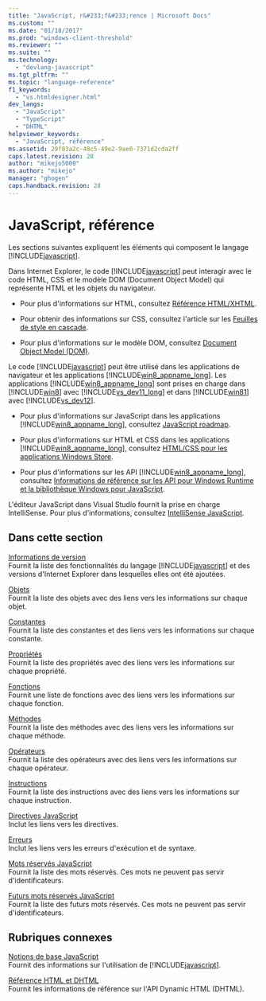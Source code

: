 ```yaml
---
title: "JavaScript, r&#233;f&#233;rence | Microsoft Docs"
ms.custom: ""
ms.date: "01/18/2017"
ms.prod: "windows-client-threshold"
ms.reviewer: ""
ms.suite: ""
ms.technology: 
  - "devlang-javascript"
ms.tgt_pltfrm: ""
ms.topic: "language-reference"
f1_keywords: 
  - "vs.htmldesigner.html"
dev_langs: 
  - "JavaScript"
  - "TypeScript"
  - "DHTML"
helpviewer_keywords: 
  - "JavaScript, référence"
ms.assetid: 29f83a2c-48c5-49e2-9ae0-7371d2cda2ff
caps.latest.revision: 28
author: "mikejo5000"
ms.author: "mikejo"
manager: "ghogen"
caps.handback.revision: 28
---
```

# JavaScript, r&#233;f&#233;rence
Les sections suivantes expliquent les éléments qui composent le langage [!INCLUDE[javascript](../../javascript/includes/javascript-md.md)].  
  
 Dans Internet Explorer, le code [!INCLUDE[javascript](../../javascript/includes/javascript-md.md)] peut interagir avec le code HTML, CSS et le modèle DOM \(Document Object Model\) qui représente HTML et les objets du navigateur.  
  
-   Pour plus d'informations sur HTML, consultez [Référence HTML\/XHTML](http://go.microsoft.com/fwlink/p/?LinkId=251007).  
  
-   Pour obtenir des informations sur CSS, consultez l'article sur les [Feuilles de style en cascade](http://go.microsoft.com/fwlink/p/?LinkId=251008).  
  
-   Pour plus d'informations sur le modèle DOM, consultez [Document Object Model \(DOM\)](http://go.microsoft.com/fwlink/p/?LinkId=251009).  
  
 Le code [!INCLUDE[javascript](../../javascript/includes/javascript-md.md)] peut être utilisé dans les applications de navigateur et les applications [!INCLUDE[win8_appname_long](../../javascript/includes/win8-appname-long-md.md)].  Les applications [!INCLUDE[win8_appname_long](../../javascript/includes/win8-appname-long-md.md)] sont prises en charge dans [!INCLUDE[win8](../../javascript/includes/win8-md.md)] avec [!INCLUDE[vs_dev11_long](../../javascript/includes/vs-dev11-long-md.md)] et dans [!INCLUDE[win81](../../javascript/includes/win81-md.md)] avec [!INCLUDE[vs_dev12](../../javascript/includes/vs-dev12-md.md)].  
  
-   Pour plus d'informations sur JavaScript dans les applications [!INCLUDE[win8_appname_long](../../javascript/includes/win8-appname-long-md.md)], consultez [JavaScript roadmap](http://msdn.microsoft.com/fr-fr/4f28182b-1e4b-4bbd-8ae9-dcc504de4341).  
  
-   Pour plus d'informations sur HTML et CSS dans les applications [!INCLUDE[win8_appname_long](../../javascript/includes/win8-appname-long-md.md)], consultez [HTML\/CSS pour les applications Windows Store](http://go.microsoft.com/fwlink/p/?LinkId=250939).  
  
-   Pour plus d'informations sur les API [!INCLUDE[win8_appname_long](../../javascript/includes/win8-appname-long-md.md)], consultez [Informations de référence sur les API pour Windows Runtime et la bibliothèque Windows pour JavaScript](http://go.microsoft.com/fwlink/p/?LinkID=250938).  
  
 L'éditeur JavaScript dans Visual Studio fournit la prise en charge IntelliSense.  Pour plus d'informations, consultez [IntelliSense JavaScript](~/ide/javascript-intellisense.md).  
  
## Dans cette section  
 [Informations de version](../../javascript/reference/javascript-version-information.md)  
 Fournit la liste des fonctionnalités du langage [!INCLUDE[javascript](../../javascript/includes/javascript-md.md)] et des versions d'Internet Explorer dans lesquelles elles ont été ajoutées.  
  
 [Objets](../../javascript/reference/javascript-objects.md)  
 Fournit la liste des objets avec des liens vers les informations sur chaque objet.  
  
 [Constantes](../../javascript/reference/javascript-constants.md)  
 Fournit la liste des constantes et des liens vers les informations sur chaque constante.  
  
 [Propriétés](../../javascript/reference/javascript-properties.md)  
 Fournit la liste des propriétés avec des liens vers les informations sur chaque propriété.  
  
 [Fonctions](../../javascript/reference/javascript-functions.md)  
 Fournit une liste de fonctions avec des liens vers les informations sur chaque fonction.  
  
 [Méthodes](../../javascript/reference/javascript-methods.md)  
 Fournit la liste des méthodes avec des liens vers les informations sur chaque méthode.  
  
 [Opérateurs](../../javascript/reference/javascript-operators.md)  
 Fournit la liste des opérateurs avec des liens vers les informations sur chaque opérateur.  
  
 [Instructions](../../javascript/reference/javascript-statements.md)  
 Fournit la liste des instructions avec des liens vers les informations sur chaque instruction.  
  
 [Directives JavaScript](../../javascript/reference/javascript-directives.md)  
 Inclut les liens vers les directives.  
  
 [Erreurs](../../javascript/reference/javascript-errors.md)  
 Inclut les liens vers les erreurs d'exécution et de syntaxe.  
  
 [Mots réservés JavaScript](../../javascript/reference/javascript-reserved-words.md)  
 Fournit la liste des mots réservés.  Ces mots ne peuvent pas servir d'identificateurs.  
  
 [Futurs mots réservés JavaScript](../../javascript/reference/javascript-future-reserved-words.md)  
 Fournit la liste des futurs mots réservés.  Ces mots ne peuvent pas servir d'identificateurs.  
  
## Rubriques connexes  
 [Notions de base JavaScript](../../javascript/javascript-fundamentals.md)  
 Fournit des informations sur l'utilisation de [!INCLUDE[javascript](../../javascript/includes/javascript-md.md)].  
  
 [Référence HTML et DHTML](http://go.microsoft.com/fwlink/?LinkId=148095)  
 Fournit les informations de référence sur l'API Dynamic HTML \(DHTML\).
